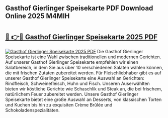 ## Gasthof Gierlinger Speisekarte PDF Download Online 2025 M4MlH

# <h2><a href="http://gcb06q9.nevu.top/?p=Gasthof+Gierlinger+Speisekarte">🔗 👉🔴 Gasthof Gierlinger Speisekarte 2025 PDF</a></h2>

[![Gasthof Gierlinger Speisekarte 2025 PDF](https://i.imgur.com/dBaPXMq.png)](http://gcb06q9.nevu.top/?p=Gasthof+Gierlinger+Speisekarte)
Die Gasthof Gierlinger Speisekarte ist eine Wahl zwischen traditionellen und modernen Gerichten. Auf unserer Gasthof Gierlinger Speisekarte empfehlen wir einen Salatbereich, in dem Sie aus über 10 verschiedenen Salaten wählen können, die mit frischen Zutaten zubereitet werden. Für Fleischliebhaber gibt es auf unserer Gasthof Gierlinger Speisekarte eine Auswahl an Gerichten: Rindfleisch, Schweinefleisch, Huhn und Fisch. Unseren Auserwählten bieten wir köstliche Gerichte wie Schaschlik und Steak an, die bei frischem, natürlichem Feuer zubereitet werden. Unsere Gasthof Gierlinger Speisekarte bietet eine große Auswahl an Desserts, von klassischen Torten und Kuchen bis hin zu exquisiten Crème Brûlée und Schokoladenspezialitäten.
